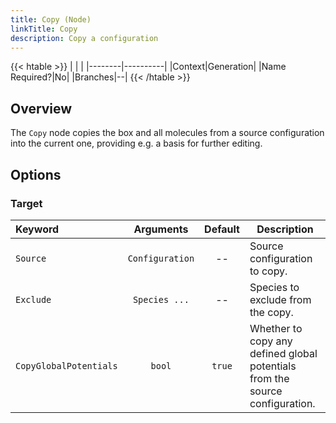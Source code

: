 ```yaml
---
title: Copy (Node)
linkTitle: Copy
description: Copy a configuration
---
```


{{< htable >}}
| | |
|--------|----------|
|Context|Generation|
|Name Required?|No|
|Branches|--|
{{< /htable >}}

## Overview

The `Copy` node copies the box and all molecules from a source configuration into the current one, providing e.g. a basis for further editing.

## Options

### Target

|Keyword|Arguments|Default|Description|
|:------|:--:|:-----:|-----------|
|`Source`|`Configuration`|--|Source configuration to copy.|
|`Exclude`|`Species ...`|--|Species to exclude from the copy.|
|`CopyGlobalPotentials`|`bool`|`true`|Whether to copy any defined global potentials from the source configuration.|
